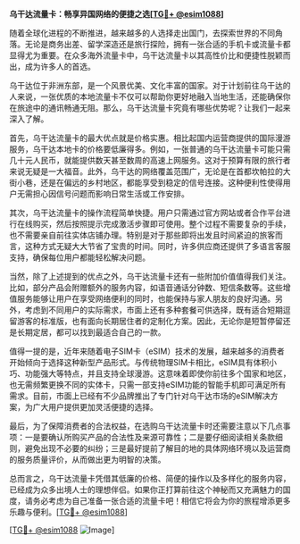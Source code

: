 **乌干达流量卡：畅享异国网络的便捷之选[[TG💪+ @esim1088](https://t.me/s/esim1088)]**

随着全球化进程的不断推进，越来越多的人选择走出国门，去探索世界的不同角落。无论是商务出差、留学深造还是旅行探险，拥有一张合适的手机卡或流量卡都显得尤为重要。在众多海外流量卡中，乌干达流量卡以其高性价比和便捷性脱颖而出，成为许多人的首选。

乌干达位于非洲东部，是一个风景优美、文化丰富的国家。对于计划前往乌干达的人来说，一张优质的本地流量卡不仅可以帮助你更好地融入当地生活，还能确保你在旅途中的通讯畅通无阻。那么，乌干达流量卡究竟有哪些优势呢？让我们一起来深入了解。

首先，乌干达流量卡的最大优点就是价格实惠。相比起国内运营商提供的国际漫游服务，乌干达本地卡的价格要低廉得多。例如，一张普通的乌干达流量卡可能只需几十元人民币，就能提供数天甚至数周的高速上网服务。这对于预算有限的旅行者来说无疑是一大福音。此外，乌干达的网络覆盖范围广，无论是在首都坎帕拉的大街小巷，还是在偏远的乡村地区，都能享受到稳定的信号连接。这种便利性使得用户无需担心因信号问题而影响日常生活或工作安排。

其次，乌干达流量卡的操作流程简单快捷。用户只需通过官方网站或者合作平台进行在线购买，然后按照提示完成激活步骤即可使用。整个过程不需要复杂的手续，也不需要亲自前往实体店铺办理。特别是对于那些即将出发且时间紧迫的旅客而言，这种方式无疑大大节省了宝贵的时间。同时，许多供应商还提供了多语言客服支持，确保每位用户都能轻松解决问题。

当然，除了上述提到的优点之外，乌干达流量卡还有一些附加价值值得我们关注。比如，部分产品会附赠额外的服务内容，如语音通话分钟数、短信条数等。这些增值服务能够让用户在享受网络便利的同时，也能保持与家人朋友的良好沟通。另外，考虑到不同用户的实际需求，市面上还有多种套餐可供选择，既有适合短期逗留游客的标准版，也有面向长期居住者的定制化方案。因此，无论你是短暂停留还是长期定居，都可以找到最适合自己的一款。

值得一提的是，近年来随着电子SIM卡（eSIM）技术的发展，越来越多的消费者开始倾向于选择这种新型产品形式。与传统物理SIM卡相比，eSIM具有体积小巧、功能强大等特点，并且支持全球漫游。这意味着即使你前往多个国家和地区，也无需频繁更换不同的实体卡，只需一部支持eSIM功能的智能手机即可满足所有需求。目前，市面上已经有不少品牌推出了专门针对乌干达市场的eSIM解决方案，为广大用户提供更加灵活便捷的选择。

最后，为了保障消费者的合法权益，在选购乌干达流量卡时还需要注意以下几点事项：一是要确认所购买产品的合法性及来源可靠性；二是要仔细阅读相关条款细则，避免出现不必要的纠纷；三是最好提前了解目的地的具体网络环境以及运营商的服务质量评价，从而做出更为明智的决策。

总而言之，乌干达流量卡凭借其低廉的价格、简便的操作以及多样化的服务内容，已经成为众多出境人士的理想伴侣。如果你正打算前往这个神秘而又充满魅力的国度，请务必考虑为自己准备一张合适的流量卡吧！相信它将会为你的旅程增添更多乐趣与便利。[[TG💪+ @esim1088](https://t.me/s/esim1088)]

[[TG💪+ @esim1088](https://t.me/s/esim1088) ![Image](https://i.postimg.cc/4NQfJmqS/Snipaste-2025-05-13-00-14-12.png)]